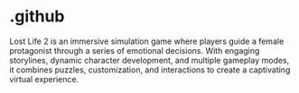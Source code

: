 # .github
Lost Life 2 is an immersive simulation game where players guide a female protagonist through a series of emotional decisions. With engaging storylines, dynamic character development, and multiple gameplay modes, it combines puzzles, customization, and interactions to create a captivating virtual experience.
